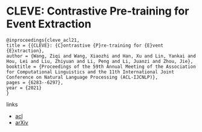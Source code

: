 # CLEVE: Contrastive Pre-training for Event Extraction

```
@inproceedings{cleve_acl21,
title = {{CLEVE}: {C}ontrastive {P}re-training for {E}vent {E}xtraction},
author = {Wang, Ziqi and Wang, Xiaozhi and Han, Xu and Lin, Yankai and Hou, Lei and Liu, Zhiyuan and Li, Peng and Li, Juanzi and Zhou, Jie},
booktitle = {Proceedings of the 59th Annual Meeting of the Association for Computational Linguistics and the 11th International Joint Conference on Natural Language Processing (ACL-IJCNLP)},
pages = {6283--6297},
year = {2021}
}
```

links
- [acl](https://aclanthology.org/2021.acl-long.491)
- [arXiv](https://arxiv.org/abs/2105.14485)

